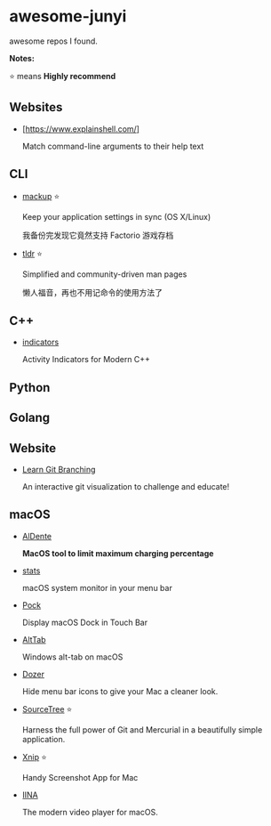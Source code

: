 # awesome-junyi
awesome repos I found.

**Notes:**

⭐ means **Highly recommend**

## Websites

- [https://www.explainshell.com/]

   Match command-line arguments to their help text


## CLI

- [mackup](https://github.com/lra/mackup) ⭐

   Keep your application settings in sync (OS X/Linux)
   
   我备份完发现它竟然支持 Factorio 游戏存档

- [tldr](https://github.com/tldr-pages/tldr) ⭐

   Simplified and community-driven man pages
   
   懒人福音，再也不用记命令的使用方法了

## C++

- [indicators](https://github.com/p-ranav/indicators)

   Activity Indicators for Modern C++

## Python


## Golang

## Website

- [Learn Git Branching](https://github.com/pcottle/learnGitBranching)

   An interactive git visualization to challenge and educate!

## macOS

- [AlDente](https://github.com/davidwernhart/AlDente)

   **MacOS tool to limit maximum charging percentage**
   
- [stats](https://github.com/exelban/stats)

   macOS system monitor in your menu bar
   
- [Pock](https://github.com/pigigaldi/Pock)

   Display macOS Dock in Touch Bar

- [AltTab](https://github.com/lwouis/alt-tab-macos)

   Windows alt-tab on macOS

- [Dozer](https://github.com/Mortennn/Dozer)

   Hide menu bar icons to give your Mac a cleaner look.
   
- [SourceTree](https://www.sourcetreeapp.com/) ⭐

   Harness the full power of Git and Mercurial in a beautifully simple application.

- [Xnip](http://xnipapp.com/) ⭐

   Handy Screenshot App for Mac

- [IINA](https://github.com/iina/iina)

   The modern video player for macOS.
